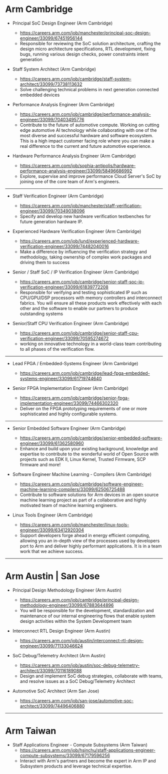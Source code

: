 # Arm Cambridge

* Principal SoC Design Engineer (Arm Cambridge)
  * https://careers.arm.com/job/manchester/principal-soc-design-engineer/33099/67451956144
  * Responsible for reviewing the SoC solution architecture, crafting the design micro architecture specifications, RTL development, fixing bugs, running various design checks, power constraints intent generation

* Staff System Architect (Arm Cambridge)
  * https://careers.arm.com/job/cambridge/staff-system-architect/33099/73738113632
  * Solve challenging technical problems in next generation connected embedded devices
    
* Performance Analysis Engineer (Arm Cambridge)
  * https://careers.arm.com/job/cambridge/performance-analysis-engineer/33099/70403495776
  * Contribute to the future of automotive compute. Working on cutting edge automotive AI technology while collaborating with one of the most diverse and successful hardware and software ecosystem. This is a high impact customer facing role where you can make a real difference to the current and future automotive experience.

* Hardware Performance Analysis Engineer (Arm Cambridge)
  * https://careers.arm.com/job/sophia-antipolis/hardware-performance-analysis-engineer/33099/58496686992
  * Explore, supervise and improve performance Cloud Server's SoC by joining one of the core team of Arm's engineers.

---
* Staff Verification Engineer (Arm Cambridge)
  * https://careers.arm.com/job/manchester/staff-verification-engineer/33099/70349038096
  * Specify and develop new hardware verification testbenches for future generation hardware IP.

* Experienced Hardware Verification Engineer (Arm Cambridge)
  * https://careers.arm.com/job/lund/experienced-hardware-verification-engineer/33099/74482040016
  * Make a difference by influencing the verification strategy and methodology, taking ownership of complex work packages and driving them to success

* Senior / Staff SoC / IP Verification Engineer (Arm Cambridge)
  * https://careers.arm.com/job/cambridge/senior-staff-soc-ip-verification-engineer/33099/61839772208
  * Responsible for verifying and testing sophisticated IP such as CPU/GPU/DSP processors with memory controllers and interconnect fabrics. You will ensure all these products work effectively with each other and the software to enable our partners to produce outstanding systems

* Senior/Staff CPU Verification Engineer (Arm Cambridge)
  * https://careers.arm.com/job/cambridge/senior-staff-cpu-verification-engineer/33099/70595274672
  * working on innovative technology in a world-class team contributing to all phases of the verification flow.

---    
* Lead FPGA / Embedded-Systems Engineer (Arm Cambridge)
  * https://careers.arm.com/job/cambridge/lead-fpga-embedded-systems-engineer/33099/61719744640
    
* Senior FPGA Implementation Engineer (Arm Cambridge)
  * https://careers.arm.com/job/cambridge/senior-fpga-implementation-engineer/33099/74466302320 
  * Deliver on the FPGA prototyping requirements of one or more sophisticated and highly configurable systems.

---
* Senior Embedded Software Engineer (Arm Cambridge)
  * https://careers.arm.com/job/cambridge/senior-embedded-software-engineer/33099/61362580960
  * Enhance and build upon your existing background, knowledge and expertise to contribute to the wonderful world of Open Source with projects such as EDK II, Linux Kernel, Trusted Firmware, SCP firmware and more!
    
* Software Engineer Machine Learning - Compilers (Arm Cambridge)
  * https://careers.arm.com/job/cambridge/software-engineer-machine-learning-compilers/33099/62506725488
  * Contribute to software solutions for Arm devices in an open source machine learning project as part of a collaborative and highly motivated team of machine learning engineers.

* Linux Tools Engineer (Arm Cambridge)
  * https://careers.arm.com/job/manchester/linux-tools-engineer/33099/63412920304
  * Support developers forge ahead in energy efficient computing, allowing you an in-depth view of the processes used by developers port to Arm and deliver highly performant applications. It is in a team work that we achieve success.
 

---
# Arm Austin | San Jose

* Principal Design Methodology Engineer (Arm Austin)
  * https://careers.arm.com/job/cambridge/principal-design-methodology-engineer/33099/67883644896
  * You will be responsible for the development, standardization and maintenance of our internal engineering flows that enable system design activities within the System Development team

* Interconnect RTL Design Engineer (Arm Austin)
  * https://careers.arm.com/job/austin/interconnect-rtl-design-engineer/33099/71133046624

* SoC Debug/Telemetry Architect (Arm Austin)
  * https://careers.arm.com/job/austin/soc-debug-telemetry-architect/33099/70116189088
  * Design and implement SoC debug strategies, collaborate with teams, and resolve issues as a SoC Debug/Telemetry Architect

* Automotive SoC Architect (Arm San Jose)
  * https://careers.arm.com/job/san-jose/automotive-soc-architect/33099/74496406880

---
# Arm Taiwan

* Staff Applications Engineer - Compute Subsystems (Arm Taiwan)
  * https://careers.arm.com/job/hsinchu/staff-applications-engineer-compute-subsystems/33099/67179596256
  * Interact with Arm's partners and become the expert in Arm IP and Subsystem products and leverage technical expertise.
